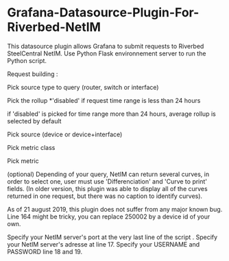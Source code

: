 # Grafana-Datasource-Plugin-For-Riverbed-NetIM

This datasource plugin allows Grafana to submit requests to Riverbed SteelCentral NetIM. Use Python Flask environnement server to run the Python script.

Request building :

Pick source type to query (router, switch or interface)

Pick the rollup *'disabled' if request time range is less than 24 hours

if 'disabled' is picked for time range more than 24 hours, average rollup is selected by default

Pick source (device or device+interface)

Pick metric class

Pick metric

(optional) Depending of your query, NetIM can return several curves, in order to select one, user must use 'Differenciation' and 'Curve to print' fields. (In older version, this plugin was able to display all of the curves returned in one request, but there was no caption to identify curves).

As of 21 august 2019, this plugin does not suffer from any major known bug. Line 164 might be tricky, you can replace 250002 by a device id of your own.

Specify your NetIM server's port at the very last line of the script . Specify your NetIM server's adresse at line 17. Specify your USERNAME and PASSWORD line 18 and 19.
